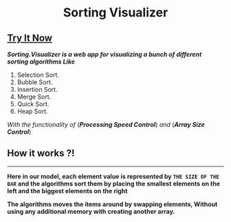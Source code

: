 <h1 align="center"> Sorting Visualizer</h1>

## [Try It Now](https://main--tangerine-valkyrie-b5e9ac.netlify.app)
**_Sorting.Visualizer is a web app for visualizing a bunch of different sorting algorithms Like_**
1. Selection Sort.
2. Bubble Sort.
3. Insertion Sort.
4. Merge Sort.
5. Quick Sort.
6. Heap Sort.

_With the functionality of_ (**_Processing Speed Control_**)  _and_   (**_Array Size Control_**)
## How it works ?!
-------------------
**Here in our model, each element value is represented by ```THE SIZE OF THE BAR``` and the algorithms sort them by placing the smallest elements on the left and the biggest elements on the right**

**The algorithms moves the items around by swapping elements, Without using any additional memory with creating another array.**

<!-- ## ScreenShots 
------------------
![image]()
![image]()
![image]() -->
